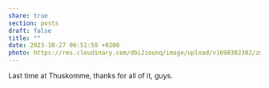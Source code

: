 ```yaml
---
share: true
section: posts
draft: false
title: ""
date: 2023-10-27 06:51:59 +0200
photo: https://res.cloudinary.com/dbi2zounq/image/upload/v1698382302/zmsdpnvi2ruw3hbtivpx.jpg
---
```



Last time at Thuskomme, thanks for all of it, guys. 
